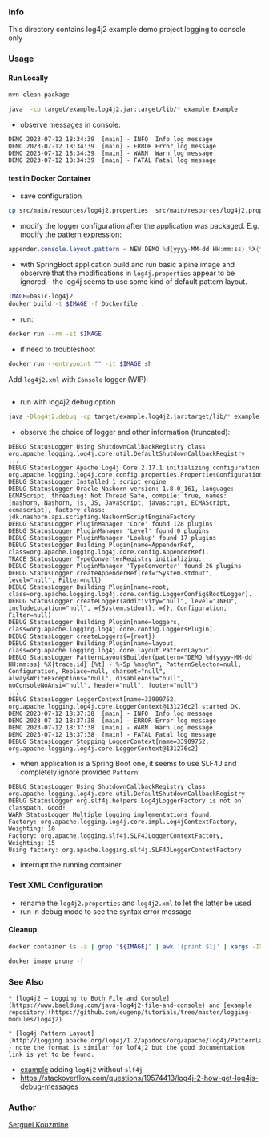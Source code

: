 ### Info

This directory contains log4j2 example demo project logging to console only

### Usage


#### Run Locally

```sh
mvn clean package
```
```sh
java  -cp target/example.log4j2.jar:target/lib/* example.Example
```
  * observe messages in console:
```text
DEMO 2023-07-12 18:34:39  [main] - INFO  Info log message
DEMO 2023-07-12 18:34:39  [main] - ERROR Error log message
DEMO 2023-07-12 18:34:39  [main] - WARN  Warn log message
DEMO 2023-07-12 18:34:39  [main] - FATAL Fatal log message
```
#### test in Docker Container
  * save configuration
```sh
cp src/main/resources/log4j2.properties  src/main/resources/log4j2.properties.SAVED
```
  * modify the logger configuration after the application was packaged. E.g. modify the pattern expression:
```java
appender.console.layout.pattern = NEW DEMO %d{yyyy-MM-dd HH:mm:ss} %X{trace.id} [%t] - %-5p %msg%n
```
  * with SpringBoot application build and run basic alpine image and observre that the modifications in `log4j.properties` appear to be ignored - the log4j seems to use some kind of default pattern layout.
```sh
IMAGE=basic-log4j2
docker build -t $IMAGE -f Dockerfile .
```
  * run:
```sh
docker run --rm -it $IMAGE
```
  * if need to troubleshoot
```sh
docker run --entrypoint "" -it $IMAGE sh
```
Add `log4j2.xml` with `Console` logger (WIP):
```XML
```
* run with log4j2 debug option
```sh
java -Dlog4j2.debug -cp target/example.log4j2.jar:target/lib/* example.Example
```
* observe the choice of logger and other information (truncated):
```text
DEBUG StatusLogger Using ShutdownCallbackRegistry class org.apache.logging.log4j.core.util.DefaultShutdownCallbackRegistry
...
DEBUG StatusLogger Apache Log4j Core 2.17.1 initializing configuration org.apache.logging.log4j.core.config.properties.PropertiesConfiguration@3234e239
DEBUG StatusLogger Installed 1 script engine
DEBUG StatusLogger Oracle Nashorn version: 1.8.0_161, language: ECMAScript, threading: Not Thread Safe, compile: true, names: [nashorn, Nashorn, js, JS, JavaScript, javascript, ECMAScript, ecmascript], factory class: jdk.nashorn.api.scripting.NashornScriptEngineFactory
DEBUG StatusLogger PluginManager 'Core' found 128 plugins
DEBUG StatusLogger PluginManager 'Level' found 0 plugins
DEBUG StatusLogger PluginManager 'Lookup' found 17 plugins
DEBUG StatusLogger Building Plugin[name=AppenderRef, class=org.apache.logging.log4j.core.config.AppenderRef].
TRACE StatusLogger TypeConverterRegistry initializing.
DEBUG StatusLogger PluginManager 'TypeConverter' found 26 plugins
DEBUG StatusLogger createAppenderRef(ref="System.stdout", level="null", Filter=null)
DEBUG StatusLogger Building Plugin[name=root, class=org.apache.logging.log4j.core.config.LoggerConfig$RootLogger].
DEBUG StatusLogger createLogger(additivity="null", level="INFO", includeLocation="null", ={System.stdout}, ={}, Configuration, Filter=null)
DEBUG StatusLogger Building Plugin[name=loggers, class=org.apache.logging.log4j.core.config.LoggersPlugin].
DEBUG StatusLogger createLoggers(={root})
DEBUG StatusLogger Building Plugin[name=layout, class=org.apache.logging.log4j.core.layout.PatternLayout].
DEBUG StatusLogger PatternLayout$Builder(pattern="DEMO %d{yyyy-MM-dd HH:mm:ss} %X{trace.id} [%t] - %-5p %msg%n", PatternSelector=null, Configuration, Replace=null, charset="null", alwaysWriteExceptions="null", disableAnsi="null", noConsoleNoAnsi="null", header="null", footer="null")
...
DEBUG StatusLogger LoggerContext[name=33909752, org.apache.logging.log4j.core.LoggerContext@131276c2] started OK.
DEMO 2023-07-12 18:37:38  [main] - INFO  Info log message
DEMO 2023-07-12 18:37:38  [main] - ERROR Error log message
DEMO 2023-07-12 18:37:38  [main] - WARN  Warn log message
DEMO 2023-07-12 18:37:38  [main] - FATAL Fatal log message
DEBUG StatusLogger Stopping LoggerContext[name=33909752, org.apache.logging.log4j.core.LoggerContext@131276c2]
```
* when application is a Spring Boot one, it seems to use SLF4J and completely ignore provided `Pattern`:

```text
DEBUG StatusLogger Using ShutdownCallbackRegistry class org.apache.logging.log4j.core.util.DefaultShutdownCallbackRegistry
DEBUG StatusLogger org.slf4j.helpers.Log4jLoggerFactory is not on classpath. Good!
WARN StatusLogger Multiple logging implementations found:
Factory: org.apache.logging.log4j.core.impl.Log4jContextFactory, Weighting: 10
Factory: org.apache.logging.slf4j.SLF4JLoggerContextFactory, Weighting: 15
Using factory: org.apache.logging.slf4j.SLF4JLoggerContextFactory
```
  * interrupt the running container
### Test XML Configuration
* rename the `log4j2.properties` and `log4j2.xml` to let the latter be used
* run in debug mode to see the syntax error message
#### Cleanup

```sh
docker container ls -a | grep "${IMAGE}" | awk '{print $1}' | xargs -IX docker container rm X

docker image prune -f
```
### See Also
    * [log4j2 – Logging to Both File and Console](https://www.baeldung.com/java-log4j2-file-and-console) and [example repository](https://github.com/eugenp/tutorials/tree/master/logging-modules/log4j2)
 
    * [log4j Pattern Layout](http://logging.apache.org/log4j/1.2/apidocs/org/apache/log4j/PatternLayout.html) - note the format is similar for lof4j2 but the good documentation link is yet to be found.
   * [example](https://www.toolbox.com/tech/programming/question/how-to-implement-log4j-in-java-application-050809/) adding `log4j2` without `slf4j`
   * https://stackoverflow.com/questions/19574413/log4j-2-how-get-log4js-debug-messages

### Author

[Serguei Kouzmine](kouzmine_serguei@yahoo.com)


